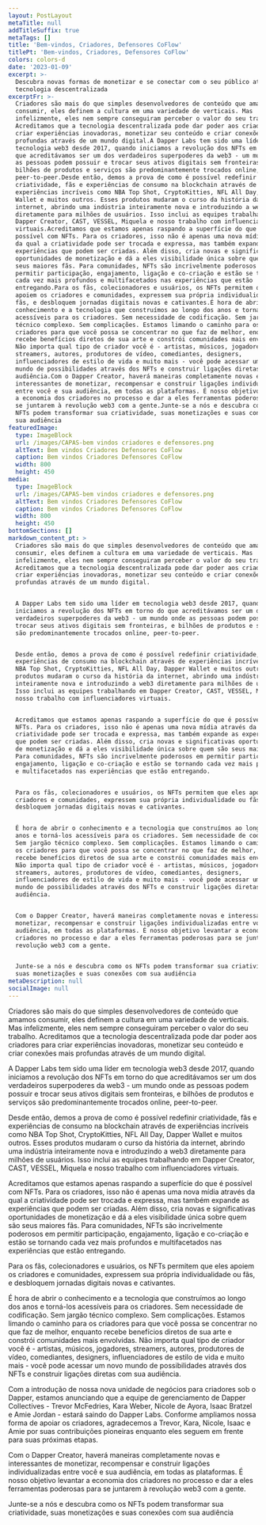 ```yaml
---
layout: PostLayout
metaTitle: null
addTitleSuffix: true
metaTags: []
title: 'Bem-vindos, Criadores, Defensores CoFlow'
titlePt: 'Bem-vindos, Criadores, Defensores CoFlow'
colors: colors-d
date: '2023-01-09'
excerpt: >-
  Descubra novas formas de monetizar e se conectar com o seu público através de
  tecnologia descentralizada
excerptFr: >-
  Criadores são mais do que simples desenvolvedores de conteúdo que amamos
  consumir, eles definem a cultura em uma variedade de verticais. Mas
  infelizmente, eles nem sempre conseguiram perceber o valor do seu trabalho.
  Acreditamos que a tecnologia descentralizada pode dar poder aos criadores para
  criar experiências inovadoras, monetizar seu conteúdo e criar conexões mais
  profundas através de um mundo digital.A Dapper Labs tem sido uma líder em
  tecnologia web3 desde 2017, quando iniciamos a revolução dos NFTs em torno do
  que acreditávamos ser um dos verdadeiros superpoderes da web3 - um mundo onde
  as pessoas podem possuir e trocar seus ativos digitais sem fronteiras, e
  bilhões de produtos e serviços são predominantemente trocados online,
  peer-to-peer.Desde então, demos a prova de como é possível redefinir
  criatividade, fãs e experiências de consumo na blockchain através de
  experiências incríveis como NBA Top Shot, CryptoKitties, NFL All Day, Dapper
  Wallet e muitos outros. Esses produtos mudaram o curso da história da
  internet, abrindo uma indústria inteiramente nova e introduzindo a web3
  diretamente para milhões de usuários. Isso inclui as equipes trabalhando em
  Dapper Creator, CAST, VESSEL, Miquela e nosso trabalho com influenciadores
  virtuais.Acreditamos que estamos apenas raspando a superfície do que é
  possível com NFTs. Para os criadores, isso não é apenas uma nova mídia através
  da qual a criatividade pode ser trocada e expressa, mas também expande as
  experiências que podem ser criadas. Além disso, cria novas e significativas
  oportunidades de monetização e dá a eles visibilidade única sobre quem são
  seus maiores fãs. Para comunidades, NFTs são incrivelmente poderosos em
  permitir participação, engajamento, ligação e co-criação e estão se tornando
  cada vez mais profundos e multifacetados nas experiências que estão
  entregando.Para os fãs, colecionadores e usuários, os NFTs permitem que eles
  apoiem os criadores e comunidades, expressem sua própria individualidade ou
  fãs, e desbloquem jornadas digitais novas e cativantes.É hora de abrir o
  conhecimento e a tecnologia que construímos ao longo dos anos e torná-los
  acessíveis para os criadores. Sem necessidade de codificação. Sem jargão
  técnico complexo. Sem complicações. Estamos limando o caminho para os
  criadores para que você possa se concentrar no que faz de melhor, enquanto
  recebe benefícios diretos de sua arte e constrói comunidades mais envolvidas.
  Não importa qual tipo de criador você é - artistas, músicos, jogadores,
  streamers, autores, produtores de vídeo, comediantes, designers,
  influenciadores de estilo de vida e muito mais - você pode acessar um novo
  mundo de possibilidades através dos NFTs e construir ligações diretas com sua
  audiência.Com o Dapper Creator, haverá maneiras completamente novas e
  interessantes de monetizar, recompensar e construir ligações individualizadas
  entre você e sua audiência, em todas as plataformas. É nosso objetivo levantar
  a economia dos criadores no processo e dar a eles ferramentas poderosas para
  se juntarem à revolução web3 com a gente.Junte-se a nós e descubra como os
  NFTs podem transformar sua criatividade, suas monetizações e suas conexões com
  sua audiência
featuredImage:
  type: ImageBlock
  url: /images/CAPAS-bem vindos criadores e defensores.png
  altText: Bem vindos Criadores Defensores CoFlow
  caption: Bem vindos Criadores Defensores CoFlow
  width: 800
  height: 450
media:
  type: ImageBlock
  url: /images/CAPAS-bem vindos criadores e defensores.png
  altText: Bem vindos Criadores Defensores CoFlow
  caption: Bem vindos Criadores Defensores CoFlow
  width: 800
  height: 450
bottomSections: []
markdown_content_pt: >
  Criadores são mais do que simples desenvolvedores de conteúdo que amamos
  consumir, eles definem a cultura em uma variedade de verticais. Mas
  infelizmente, eles nem sempre conseguiram perceber o valor do seu trabalho.
  Acreditamos que a tecnologia descentralizada pode dar poder aos criadores para
  criar experiências inovadoras, monetizar seu conteúdo e criar conexões mais
  profundas através de um mundo digital.


  A Dapper Labs tem sido uma líder em tecnologia web3 desde 2017, quando
  iniciamos a revolução dos NFTs em torno do que acreditávamos ser um dos
  verdadeiros superpoderes da web3 - um mundo onde as pessoas podem possuir e
  trocar seus ativos digitais sem fronteiras, e bilhões de produtos e serviços
  são predominantemente trocados online, peer-to-peer.


  Desde então, demos a prova de como é possível redefinir criatividade, fãs e
  experiências de consumo na blockchain através de experiências incríveis como
  NBA Top Shot, CryptoKitties, NFL All Day, Dapper Wallet e muitos outros. Esses
  produtos mudaram o curso da história da internet, abrindo uma indústria
  inteiramente nova e introduzindo a web3 diretamente para milhões de usuários.
  Isso inclui as equipes trabalhando em Dapper Creator, CAST, VESSEL, Miquela e
  nosso trabalho com influenciadores virtuais.


  Acreditamos que estamos apenas raspando a superfície do que é possível com
  NFTs. Para os criadores, isso não é apenas uma nova mídia através da qual a
  criatividade pode ser trocada e expressa, mas também expande as experiências
  que podem ser criadas. Além disso, cria novas e significativas oportunidades
  de monetização e dá a eles visibilidade única sobre quem são seus maiores fãs.
  Para comunidades, NFTs são incrivelmente poderosos em permitir participação,
  engajamento, ligação e co-criação e estão se tornando cada vez mais profundos
  e multifacetados nas experiências que estão entregando.


  Para os fãs, colecionadores e usuários, os NFTs permitem que eles apoiem os
  criadores e comunidades, expressem sua própria individualidade ou fãs, e
  desbloquem jornadas digitais novas e cativantes.


  É hora de abrir o conhecimento e a tecnologia que construímos ao longo dos
  anos e torná-los acessíveis para os criadores. Sem necessidade de codificação.
  Sem jargão técnico complexo. Sem complicações. Estamos limando o caminho para
  os criadores para que você possa se concentrar no que faz de melhor, enquanto
  recebe benefícios diretos de sua arte e constrói comunidades mais envolvidas.
  Não importa qual tipo de criador você é - artistas, músicos, jogadores,
  streamers, autores, produtores de vídeo, comediantes, designers,
  influenciadores de estilo de vida e muito mais - você pode acessar um novo
  mundo de possibilidades através dos NFTs e construir ligações diretas com sua
  audiência.


  Com o Dapper Creator, haverá maneiras completamente novas e interessantes de
  monetizar, recompensar e construir ligações individualizadas entre você e sua
  audiência, em todas as plataformas. É nosso objetivo levantar a economia dos
  criadores no processo e dar a eles ferramentas poderosas para se juntarem à
  revolução web3 com a gente.


  Junte-se a nós e descubra como os NFTs podem transformar sua criatividade,
  suas monetizações e suas conexões com sua audiência
metaDescription: null
socialImage: null
---
```

Criadores são mais do que simples desenvolvedores de conteúdo que amamos consumir, eles definem a cultura em uma variedade de verticais. Mas infelizmente, eles nem sempre conseguiram perceber o valor do seu trabalho. Acreditamos que a tecnologia descentralizada pode dar poder aos criadores para criar experiências inovadoras, monetizar seu conteúdo e criar conexões mais profundas através de um mundo digital.

A Dapper Labs tem sido uma líder em tecnologia web3 desde 2017, quando iniciamos a revolução dos NFTs em torno do que acreditávamos ser um dos verdadeiros superpoderes da web3 - um mundo onde as pessoas podem possuir e trocar seus ativos digitais sem fronteiras, e bilhões de produtos e serviços são predominantemente trocados online, peer-to-peer.

Desde então, demos a prova de como é possível redefinir criatividade, fãs e experiências de consumo na blockchain através de experiências incríveis como NBA Top Shot, CryptoKitties, NFL All Day, Dapper Wallet e muitos outros. Esses produtos mudaram o curso da história da internet, abrindo uma indústria inteiramente nova e introduzindo a web3 diretamente para milhões de usuários. Isso inclui as equipes trabalhando em Dapper Creator, CAST, VESSEL, Miquela e nosso trabalho com influenciadores virtuais.

Acreditamos que estamos apenas raspando a superfície do que é possível com NFTs. Para os criadores, isso não é apenas uma nova mídia através da qual a criatividade pode ser trocada e expressa, mas também expande as experiências que podem ser criadas. Além disso, cria novas e significativas oportunidades de monetização e dá a eles visibilidade única sobre quem são seus maiores fãs. Para comunidades, NFTs são incrivelmente poderosos em permitir participação, engajamento, ligação e co-criação e estão se tornando cada vez mais profundos e multifacetados nas experiências que estão entregando. 

Para os fãs, colecionadores e usuários, os NFTs permitem que eles apoiem os criadores e comunidades, expressem sua própria individualidade ou fãs, e desbloquem jornadas digitais novas e cativantes.

É hora de abrir o conhecimento e a tecnologia que construímos ao longo dos anos e torná-los acessíveis para os criadores. Sem necessidade de codificação. Sem jargão técnico complexo. Sem complicações. Estamos limando o caminho para os criadores para que você possa se concentrar no que faz de melhor, enquanto recebe benefícios diretos de sua arte e constrói comunidades mais envolvidas. Não importa qual tipo de criador você é - artistas, músicos, jogadores, streamers, autores, produtores de vídeo, comediantes, designers, influenciadores de estilo de vida e muito mais - você pode acessar um novo mundo de possibilidades através dos NFTs e construir ligações diretas com sua audiência.

Com a introdução de nossa nova unidade de negócios para criadores sob o Dapper, estamos anunciando que a equipe de gerenciamento de Dapper Collectives - Trevor McFedries, Kara Weber, Nicole de Ayora, Isaac Bratzel e Amie Jordan - estará saindo do Dapper Labs. Conforme ampliamos nossa forma de apoiar os criadores, agradecemos a Trevor, Kara, Nicole, Isaac e Amie por suas contribuições pioneiras enquanto eles seguem em frente para suas próximas etapas.

Com o Dapper Creator, haverá maneiras completamente novas e interessantes de monetizar, recompensar e construir ligações individualizadas entre você e sua audiência, em todas as plataformas. É nosso objetivo levantar a economia dos criadores no processo e dar a eles ferramentas poderosas para se juntarem à revolução web3 com a gente.

Junte-se a nós e descubra como os NFTs podem transformar sua criatividade, suas monetizações e suas conexões com sua audiência





